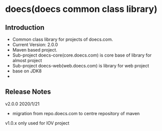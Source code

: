 # doecs(doecs common class library)

## Introduction

- Common class library for projects of doecs.com.
- Current Version: 2.0.0
- Maven based project.
- Sub-project doecs-core(core.doecs.com) is core base of library for almost project
- Sub-project doecs-web(web.doecs.com) is library for web project
- base on JDK8
- 

## Release Notes

v2.0.0 2020/1/21

- migration from repo.doecs.com to centre repository of maven

v1.0.x only used for IOV project
